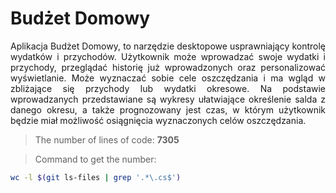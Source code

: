 # Budżet Domowy

<p align="justify">
Aplikacja Budżet Domowy, to narzędzie desktopowe usprawniający kontrolę wydatków i przychodów. Użytkownik może wprowadzać swoje wydatki i przychody, przeglądać historię już wprowadzonych oraz personalizować wyświetlanie. Może wyznaczać sobie cele oszczędzania i ma wgląd w zbliżające się przychody lub wydatki okresowe. Na podstawie wprowadzanych przedstawiane są wykresy ułatwiające określenie salda z danego okresu, a także prognozowany jest czas, w którym użytkownik będzie miał możliwość osiągnięcia wyznaczonych celów oszczędzania.</p>

> The number of lines of code: **7305**

> Command to get the number:
```bash
wc -l $(git ls-files | grep '.*\.cs$')
```
